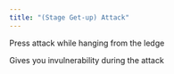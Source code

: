 ```yaml
---
title: "(Stage Get-up) Attack"
---
```



Press attack while hanging from the ledge

Gives you invulnerability during the attack